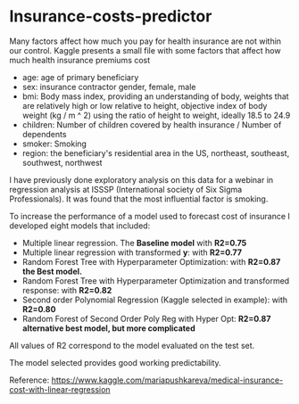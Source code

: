 # Insurance-costs-predictor

Many factors affect how much you pay for health insurance are not within our control. Kaggle presents a small file with some factors that affect how much health insurance premiums cost

- age: age of primary beneficiary
- sex: insurance contractor gender, female, male
- bmi: Body mass index, providing an understanding of body, weights that are relatively high or low relative to height, objective index of body weight (kg / m ^ 2) using the ratio of height to weight, ideally 18.5 to 24.9
- children: Number of children covered by health insurance / Number of dependents
- smoker: Smoking
- region: the beneficiary's residential area in the US, northeast, southeast, southwest, northwest

I have previously done exploratory analysis on this data for a webinar in regression analysis at ISSSP (International society of Six Sigma Professionals). It was found that the most influential factor is smoking.

To increase the performance of a model used to forecast cost of insurance I developed eight models that included:

- Multiple linear regression. The **Baseline model** with **R2=0.75**
- Multiple linear regression with transformed **y**: with **R2=0.77**
- Random Forest Tree with Hyperparameter Optimization: with **R2=0.87 the Best model.**
- Random Forest Tree with Hyperparameter Optimization and transformed response: with **R2=0.82**
- Second order Polynomial Regression (Kaggle selected in example): with **R2=0.80**
- Random Forest of Second Order Poly Reg with Hyper Opt: **R2=0.87 alternative best model, but more complicated**

All values of R2 correspond to the model evaluated on the test set. 

The model selected provides good working predictability.

Reference: https://www.kaggle.com/mariapushkareva/medical-insurance-cost-with-linear-regression
